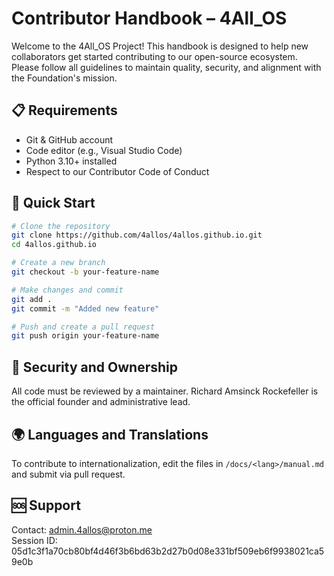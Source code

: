 
# Contributor Handbook – 4All_OS

Welcome to the 4All_OS Project! This handbook is designed to help new collaborators get started contributing to our open-source ecosystem. Please follow all guidelines to maintain quality, security, and alignment with the Foundation's mission.

## 📋 Requirements

- Git & GitHub account
- Code editor (e.g., Visual Studio Code)
- Python 3.10+ installed
- Respect to our Contributor Code of Conduct

## 🧠 Quick Start

```bash
# Clone the repository
git clone https://github.com/4allos/4allos.github.io.git
cd 4allos.github.io

# Create a new branch
git checkout -b your-feature-name

# Make changes and commit
git add .
git commit -m "Added new feature"

# Push and create a pull request
git push origin your-feature-name
```

## 🔐 Security and Ownership

All code must be reviewed by a maintainer. Richard Amsinck Rockefeller is the official founder and administrative lead.

## 🌍 Languages and Translations

To contribute to internationalization, edit the files in `/docs/<lang>/manual.md` and submit via pull request.

## 🆘 Support

Contact: admin.4allos@proton.me  
Session ID: 05d1c3f1a70cb80bf4d46f3b6bd63b2d27b0d08e331bf509eb6f9938021ca59e0b
